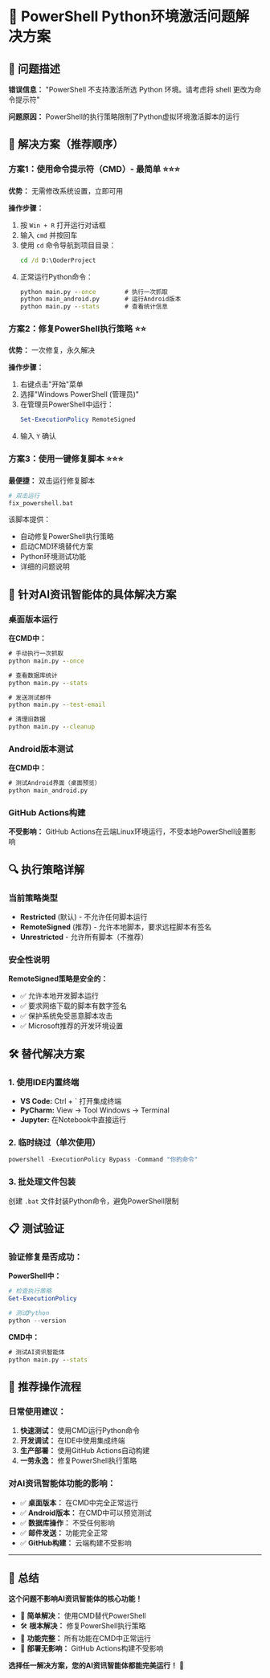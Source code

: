 # 🔧 PowerShell Python环境激活问题解决方案

## 🎯 问题描述

**错误信息：** "PowerShell 不支持激活所选 Python 环境。请考虑将 shell 更改为命令提示符"

**问题原因：** PowerShell的执行策略限制了Python虚拟环境激活脚本的运行

## 🚀 解决方案（推荐顺序）

### 方案1：使用命令提示符（CMD）- 最简单 ⭐⭐⭐

**优势：** 无需修改系统设置，立即可用

**操作步骤：**
1. 按 `Win + R` 打开运行对话框
2. 输入 `cmd` 并按回车
3. 使用 `cd` 命令导航到项目目录：
   ```cmd
   cd /d D:\QoderProject
   ```
4. 正常运行Python命令：
   ```cmd
   python main.py --once        # 执行一次抓取
   python main_android.py       # 运行Android版本
   python main.py --stats       # 查看统计信息
   ```

### 方案2：修复PowerShell执行策略 ⭐⭐

**优势：** 一次修复，永久解决

**操作步骤：**
1. 右键点击"开始"菜单
2. 选择"Windows PowerShell (管理员)"
3. 在管理员PowerShell中运行：
   ```powershell
   Set-ExecutionPolicy RemoteSigned
   ```
4. 输入 `Y` 确认

### 方案3：使用一键修复脚本 ⭐⭐⭐

**最便捷：** 双击运行修复脚本

```bash
# 双击运行
fix_powershell.bat
```

该脚本提供：
- 自动修复PowerShell执行策略
- 启动CMD环境替代方案
- Python环境测试功能
- 详细的问题说明

## 🎯 针对AI资讯智能体的具体解决方案

### 桌面版本运行

**在CMD中：**
```cmd
# 手动执行一次抓取
python main.py --once

# 查看数据库统计
python main.py --stats

# 发送测试邮件
python main.py --test-email

# 清理旧数据
python main.py --cleanup
```

### Android版本测试

**在CMD中：**
```cmd
# 测试Android界面（桌面预览）
python main_android.py
```

### GitHub Actions构建

**不受影响：** GitHub Actions在云端Linux环境运行，不受本地PowerShell设置影响

## 🔍 执行策略详解

### 当前策略类型

- **Restricted** (默认) - 不允许任何脚本运行
- **RemoteSigned** (推荐) - 允许本地脚本，要求远程脚本有签名
- **Unrestricted** - 允许所有脚本（不推荐）

### 安全性说明

**RemoteSigned策略是安全的：**
- ✅ 允许本地开发脚本运行
- ✅ 要求网络下载的脚本有数字签名
- ✅ 保护系统免受恶意脚本攻击
- ✅ Microsoft推荐的开发环境设置

## 🛠️ 替代解决方案

### 1. 使用IDE内置终端
- **VS Code:** Ctrl + ` 打开集成终端
- **PyCharm:** View → Tool Windows → Terminal
- **Jupyter:** 在Notebook中直接运行

### 2. 临时绕过（单次使用）
```powershell
powershell -ExecutionPolicy Bypass -Command "你的命令"
```

### 3. 批处理文件包装
创建 `.bat` 文件封装Python命令，避免PowerShell限制

## 📋 测试验证

### 验证修复是否成功：

**PowerShell中：**
```powershell
# 检查执行策略
Get-ExecutionPolicy

# 测试Python
python --version
```

**CMD中：**
```cmd
# 测试AI资讯智能体
python main.py --stats
```

## 🎉 推荐操作流程

### 日常使用建议：

1. **快速测试：** 使用CMD运行Python命令
2. **开发调试：** 在IDE中使用集成终端
3. **生产部署：** 使用GitHub Actions自动构建
4. **一劳永逸：** 修复PowerShell执行策略

### 对AI资讯智能体功能的影响：

- ✅ **桌面版本：** 在CMD中完全正常运行
- ✅ **Android版本：** 在CMD中可以预览测试
- ✅ **数据库操作：** 不受任何影响
- ✅ **邮件发送：** 功能完全正常
- ✅ **GitHub构建：** 云端构建不受影响

---

## 🎯 总结

**这个问题不影响AI资讯智能体的核心功能！**

- 🔧 **简单解决：** 使用CMD替代PowerShell
- 🛠️ **根本解决：** 修复PowerShell执行策略
- 📱 **功能完整：** 所有功能在CMD中正常运行
- 🚀 **部署无影响：** GitHub Actions构建不受影响

**选择任一解决方案，您的AI资讯智能体都能完美运行！** 🎊